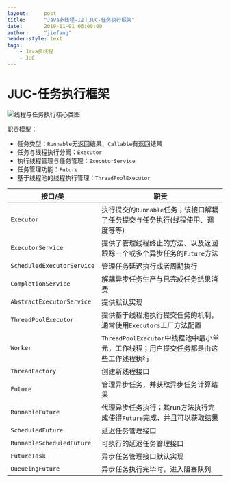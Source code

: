 ```yaml
---
layout:     post
title:      "Java多线程-12丨JUC-任务执行框架"
date:       2019-11-01 06:00:00
author:     "jiefang"
header-style: text
tags:
    - Java多线程
    - JUC
---
```

# JUC-任务执行框架
![线程与任务执行核心类图](https://s2.ax1x.com/2019/11/02/KLbYxP.png)

职责模型：
- 任务类型：`Runnable`无返回结果、`Callable`有返回结果
- 任务与线程执行分离：`Executor`
- 执行线程管理与任务管理：`ExecutorService`
- 任务管理功能：`Future`
- 基于线程池的线程执行管理：`ThreadPoolExecutor`


接口/类 |职责
---|---
`Executor` | 执行提交的`Runnable`任务；该接口解耦了任务提交与任务执行(线程使用、调度等等) 
`ExecutorService` | 提供了管理线程终止的方法、以及返回跟踪一个或多个异步任务的`Future`方法 
`ScheduledExecutorService` |管理任务延迟执行或者周期执行
`CompletionService` |解耦异步任务生产与已完成任务结果消费
`AbstractExecutorService` |提供默认实现
`ThreadPoolExecutor` |提供基于线程池执行提交任务的机制，通常使用`Executors`工厂方法配置
`Worker` |`ThreadPoolExecutor`中线程池中最小单元，工作线程；用户提交任务都是由这些工作线程执行
`ThreadFactory` |创建新线程接口
`Future` |管理异步任务，并获取异步任务计算结果
`RunnableFuture`| 代理异步任务执行；其run方法执行完成使得`Future`完成，并且可以获取结果 
`ScheduledFuture`| 延迟任务管理接口
`RunnableScheduledFuture`| 可执行的延迟任务管理接口
`FutureTask` |异步任务管理接口默认实现
`QueueingFuture` |异步任务执行完毕时，进入阻塞队列

